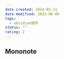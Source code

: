 ```yaml
---
date created: 2024-05-11
date modified: 2025-06-06
tags:
  - obsidian插件
status: ""
rating: 2
---
```


## Mononote
